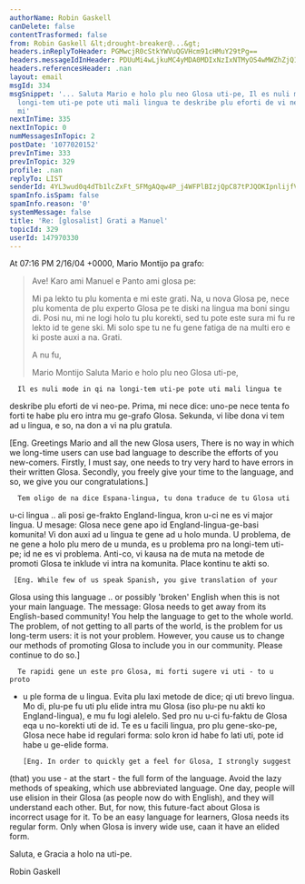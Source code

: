 ```yaml
---
authorName: Robin Gaskell
canDelete: false
contentTrasformed: false
from: Robin Gaskell &lt;drought-breaker@...&gt;
headers.inReplyToHeader: PGMwcjR0cStkYWVuQGVHcm91cHMuY29tPg==
headers.messageIdInHeader: PDUuMi4wLjkuMC4yMDA0MDIxNzIxNTMyOS4wMWZhZjQ1MEBwYWNpZmljLm5ldC5hdT4=
headers.referencesHeader: .nan
layout: email
msgId: 334
msgSnippet: '... Saluta Mario e holo plu neo Glosa uti-pe, Il es nuli mode in qi na
  longi-tem uti-pe pote uti mali lingua te deskribe plu eforti de vi neo-pe. Prima,
  mi'
nextInTime: 335
nextInTopic: 0
numMessagesInTopic: 2
postDate: '1077020152'
prevInTime: 333
prevInTopic: 329
profile: .nan
replyTo: LIST
senderId: 4YL3wud0q4dTb1lcZxFt_SFMgAQqw4P_j4WFPlBIzjQpC87tPJQOKIpnlijfVo-PiqqWEMr-m4Y1o3jgkmeBCwH-uSW1APDa9EBseqxYyesGg1UjBQ
spamInfo.isSpam: false
spamInfo.reason: '0'
systemMessage: false
title: 'Re: [glosalist] Grati a Manuel'
topicId: 329
userId: 147970330
---
```


At 07:16 PM 2/16/04 +0000, Mario Montijo pa grafo:

>Ave!
>Karo ami Manuel e Panto ami glosa pe:
>
>Mi pa lekto tu plu komenta e mi este grati. Na, u nova Glosa pe, nece
>plu komenta de plu experto Glosa pe te diski na lingua ma boni singu
>di. Posi nu, mi ne logi holo tu plu korekti, sed tu pote este sura mi
>fu re lekto id te gene ski. Mi solo spe tu ne fu gene fatiga de na
>multi ero e ki poste auxi a na. Grati.
>
>A nu fu,
>
>Mario Montijo
Saluta Mario e holo plu neo Glosa uti-pe,

      Il es nuli mode in qi na longi-tem uti-pe pote uti mali lingua te 
deskribe plu eforti de vi neo-pe.
      Prima, mi nece dice: uno-pe nece tenta fo forti te habe plu ero intra 
mu ge-grafo Glosa.  Sekunda, vi libe dona vi tem ad u lingua, e so, na don 
a vi na plu gratula.

   [Eng. Greetings Mario and all the new Glosa users,
            There is no way in which we long-time users can use bad 
language to describe the efforts of you new-comers.
            Firstly, I must say, one needs to try very hard to have errors 
in their written Glosa.  Secondly, you freely give your time to the 
language, and so, we give you our congratulations.]

      Tem oligo de na dice Espana-lingua, tu dona traduce de tu Glosa uti 
u-ci lingua .. ali posi ge-frakto England-lingua, kron u-ci ne es vi major 
lingua.
      U mesage: Glosa nece gene apo id England-lingua-ge-basi komunita!
      Vi don auxi ad u lingua te gene ad u holo munda.  U problema, de ne 
gene a holo plu mero de u munda, es u problema pro na longi-tem uti-pe; id 
ne es vi problema.  Anti-co, vi kausa na de muta na metode de promoti Glosa 
te inklude vi intra na komunita.  Place kontinu te akti so.

     [Eng. While few of us speak Spanish, you give translation of your 
Glosa using this language .. or possibly 'broken' English when this is not 
your main language.
             The message: Glosa needs to get away from its English-based 
community!  You help the language to get to the whole world.  The problem, 
of not getting to all parts of the world, is the problem for us long-term 
users: it is not your problem.  However, you cause us to change our methods 
of promoting Glosa to include you in our community. Please continue to do so.]

      Te rapidi gene un este pro Glosa, mi forti sugere vi uti - to u proto 
- u ple forma de u lingua.  Evita plu laxi metode de dice; qi uti brevo 
lingua.  Mo di, plu-pe fu uti plu elide intra mu Glosa (iso plu-pe nu akti 
ko England-lingua), e mu fu logi alelelo.  Sed pro nu u-ci fu-faktu de 
Glosa eqa u no-korekti uti de id.  Te es u facili lingua, pro plu 
gene-sko-pe, Glosa nece habe id regulari forma: solo kron id habe fo lati 
uti, pote id habe u ge-elide forma.


      [Eng. In order to quickly get a feel for Glosa, I strongly suggest 
(that) you use  - at the start - the full form of the language.  Avoid the 
lazy methods of speaking, which use abbreviated language.  One day, people 
will use elision in their Glosa (as people now do with English), and they 
will understand each other.  But, for now, this future-fact about Glosa is 
incorrect usage for it.  To be an easy language for learners, Glosa needs 
its regular form.  Only when Glosa is invery wide use, caan it have an 
elided form.

Saluta, e Gracia a holo na uti-pe.

Robin Gaskell 



